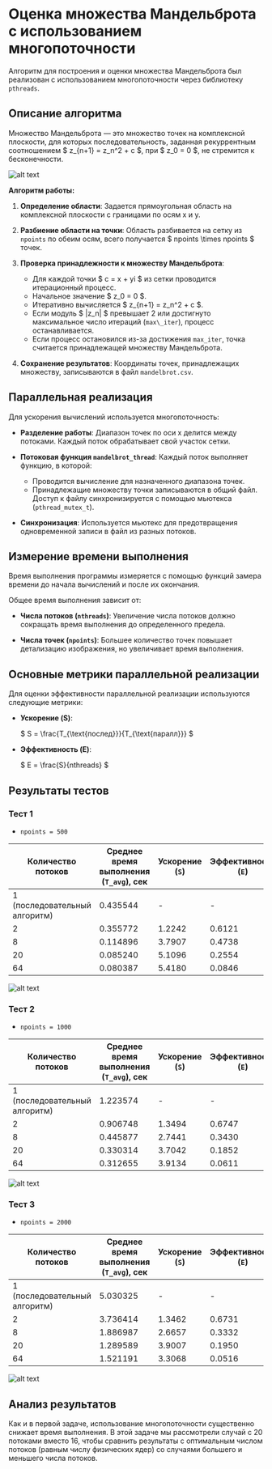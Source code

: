 # Оценка множества Мандельброта с использованием многопоточности

Алгоритм для построения и оценки множества Мандельброта был реализован с использованием многопоточности через библиотеку `pthreads`.

## Описание алгоритма

Множество Мандельброта — это множество точек на комплексной плоскости, для которых последовательность, заданная рекуррентным соотношением $ z_{n+1} = z_n^2 + c $, при $ z_0 = 0 $, не стремится к бесконечности.

![alt text](output_mandelbrot.png)

**Алгоритм работы:**

1. **Определение области**: Задается прямоугольная область на комплексной плоскости с границами по осям x и y.

2. **Разбиение области на точки**: Область разбивается на сетку из `npoints` по обеим осям, всего получается $ npoints \times npoints $ точек.

3. **Проверка принадлежности к множеству Мандельброта**:
   - Для каждой точки $ c = x + yi $ из сетки проводится итерационный процесс.
   - Начальное значение $ z_0 = 0 $.
   - Итеративно вычисляется $ z_{n+1} = z_n^2 + c $.
   - Если модуль $ |z_n| $ превышает 2 или достигнуто максимальное число итераций (`max\_iter`), процесс останавливается.
   - Если процесс остановился из-за достижения `max_iter`, точка считается принадлежащей множеству Мандельброта.

4. **Сохранение результатов**: Координаты точек, принадлежащих множеству, записываются в файл `mandelbrot.csv`.

## Параллельная реализация

Для ускорения вычислений используется многопоточность:

- **Разделение работы**: Диапазон точек по оси x делится между потоками. Каждый поток обрабатывает свой участок сетки.

- **Потоковая функция `mandelbrot_thread`**: Каждый поток выполняет функцию, в которой:
  - Проводится вычисление для назначенного диапазона точек.
  - Принадлежащие множеству точки записываются в общий файл. Доступ к файлу синхронизируется с помощью мьютекса (`pthread_mutex_t`).

- **Синхронизация**: Используется мьютекс для предотвращения одновременной записи в файл из разных потоков.

## Измерение времени выполнения

Время выполнения программы измеряется с помощью функций замера времени до начала вычислений и после их окончания.

Общее время выполнения зависит от:

- **Числа потоков (`nthreads`)**: Увеличение числа потоков должно сокращать время выполнения до определенного предела.

- **Числа точек (`npoints`)**: Большее количество точек повышает детализацию изображения, но увеличивает время выполнения.

## Основные метрики параллельной реализации

Для оценки эффективности параллельной реализации используются следующие метрики:

- **Ускорение (S)**:

  $
  S = \frac{T_{\text{послед}}}{T_{\text{паралл}}}
  $

- **Эффективность (E)**:

  $
  E = \frac{S}{nthreads}
  $

## Результаты тестов

### Тест 1
* `npoints = 500`

| Количество потоков | Среднее время выполнения (`T_avg`), сек | Ускорение (`S`) | Эффективность (`E`) |
|--------------------|-----------------------------------------|-----------------|---------------------|
| 1 (последовательный алгоритм) | 0.435544 | -       | -       |
| 2  | 0.355772 | 1.2242 | 0.6121 |
| 8  | 0.114896 | 3.7907 | 0.4738 |
| 20 | 0.085240 | 5.1096 | 0.2554 |
| 64 | 0.080387 | 5.4180 | 0.0846 |

![alt text](benchmark_1.png)

### Тест 2
* `npoints = 1000`

| Количество потоков | Среднее время выполнения (`T_avg`), сек | Ускорение (`S`) | Эффективность (`E`) |
|--------------------|-----------------------------------------|-----------------|---------------------|
| 1 (последовательный алгоритм) | 1.223574 | -       | -       |
| 2  | 0.906748 | 1.3494 | 0.6747 |
| 8  | 0.445877 | 2.7441 | 0.3430 |
| 20 | 0.330314 | 3.7042 | 0.1852 |
| 64 | 0.312655 | 3.9134 | 0.0611 |

![alt text](benchmark_2.png)

### Тест 3
* `npoints = 2000`

| Количество потоков | Среднее время выполнения (`T_avg`), сек | Ускорение (`S`) | Эффективность (`E`) |
|--------------------|-----------------------------------------|-----------------|---------------------|
| 1 (последовательный алгоритм) | 5.030325 | -       | -       |
| 2  | 3.736414 | 1.3462 | 0.6731 |
| 8  | 1.886987 | 2.6657 | 0.3332 |
| 20 | 1.289589 | 3.9007 | 0.1950 |
| 64 | 1.521191 | 3.3068 | 0.0516 |

![alt text](benchmark_3.png)

## Анализ результатов

Как и в первой задаче, использование многопоточности существенно снижает время выполнения. В этой задаче мы рассмотрели случай с 20 потоками вместо 16, чтобы сравнить результаты с оптимальным числом потоков (равным числу физических ядер) со случаями большего и меньшего числа потоков.
